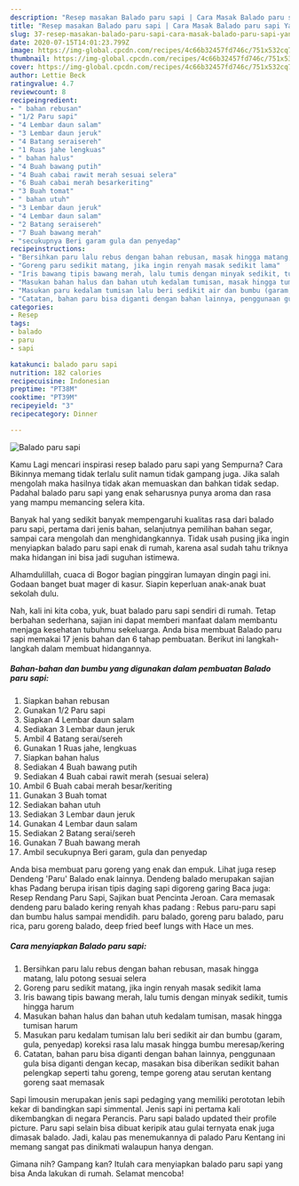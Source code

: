 ```yaml
---
description: "Resep masakan Balado paru sapi | Cara Masak Balado paru sapi Yang Bisa Manjain Lidah"
title: "Resep masakan Balado paru sapi | Cara Masak Balado paru sapi Yang Bisa Manjain Lidah"
slug: 37-resep-masakan-balado-paru-sapi-cara-masak-balado-paru-sapi-yang-bisa-manjain-lidah
date: 2020-07-15T14:01:23.799Z
image: https://img-global.cpcdn.com/recipes/4c66b32457fd746c/751x532cq70/balado-paru-sapi-foto-resep-utama.jpg
thumbnail: https://img-global.cpcdn.com/recipes/4c66b32457fd746c/751x532cq70/balado-paru-sapi-foto-resep-utama.jpg
cover: https://img-global.cpcdn.com/recipes/4c66b32457fd746c/751x532cq70/balado-paru-sapi-foto-resep-utama.jpg
author: Lettie Beck
ratingvalue: 4.7
reviewcount: 8
recipeingredient:
- " bahan rebusan"
- "1/2 Paru sapi"
- "4 Lembar daun salam"
- "3 Lembar daun jeruk"
- "4 Batang seraisereh"
- "1 Ruas jahe lengkuas"
- " bahan halus"
- "4 Buah bawang putih"
- "4 Buah cabai rawit merah sesuai selera"
- "6 Buah cabai merah besarkeriting"
- "3 Buah tomat"
- " bahan utuh"
- "3 Lembar daun jeruk"
- "4 Lembar daun salam"
- "2 Batang seraisereh"
- "7 Buah bawang merah"
- "secukupnya Beri garam gula dan penyedap"
recipeinstructions:
- "Bersihkan paru lalu rebus dengan bahan rebusan, masak hingga matang, lalu potong sesuai selera"
- "Goreng paru sedikit matang, jika ingin renyah masak sedikit lama"
- "Iris bawang tipis bawang merah, lalu tumis dengan minyak sedikit, tumis hingga harum"
- "Masukan bahan halus dan bahan utuh kedalam tumisan, masak hingga tumisan harum"
- "Masukan paru kedalam tumisan lalu beri sedikit air dan bumbu (garam, gula, penyedap) koreksi rasa lalu masak hingga bumbu meresap/kering"
- "Catatan, bahan paru bisa diganti dengan bahan lainnya, penggunaan gula bisa diganti dengan kecap, masakan bisa diberikan sedikit bahan pelengkap seperti tahu goreng, tempe goreng atau serutan kentang goreng saat memasak"
categories:
- Resep
tags:
- balado
- paru
- sapi

katakunci: balado paru sapi 
nutrition: 182 calories
recipecuisine: Indonesian
preptime: "PT38M"
cooktime: "PT39M"
recipeyield: "3"
recipecategory: Dinner

---
```



![Balado paru sapi](https://img-global.cpcdn.com/recipes/4c66b32457fd746c/751x532cq70/balado-paru-sapi-foto-resep-utama.jpg)

Kamu Lagi mencari inspirasi resep balado paru sapi yang Sempurna? Cara Bikinnya memang tidak terlalu sulit namun tidak gampang juga. Jika salah mengolah maka hasilnya tidak akan memuaskan dan bahkan tidak sedap. Padahal balado paru sapi yang enak seharusnya punya aroma dan rasa yang mampu memancing selera kita.

Banyak hal yang sedikit banyak mempengaruhi kualitas rasa dari balado paru sapi, pertama dari jenis bahan, selanjutnya pemilihan bahan segar, sampai cara mengolah dan menghidangkannya. Tidak usah pusing jika ingin menyiapkan balado paru sapi enak di rumah, karena asal sudah tahu triknya maka hidangan ini bisa jadi suguhan istimewa.

Alhamdulillah, cuaca di Bogor bagian pinggiran lumayan dingin pagi ini. Godaan banget buat mager di kasur. Siapin keperluan anak-anak buat sekolah dulu.


Nah, kali ini kita coba, yuk, buat balado paru sapi sendiri di rumah. Tetap berbahan sederhana, sajian ini dapat memberi manfaat dalam membantu menjaga kesehatan tubuhmu sekeluarga. Anda bisa membuat Balado paru sapi memakai 17 jenis bahan dan 6 tahap pembuatan. Berikut ini langkah-langkah dalam membuat hidangannya.

<!--inarticleads1-->

##### Bahan-bahan dan bumbu yang digunakan dalam pembuatan Balado paru sapi:

1. Siapkan  bahan rebusan
1. Gunakan 1/2 Paru sapi
1. Siapkan 4 Lembar daun salam
1. Sediakan 3 Lembar daun jeruk
1. Ambil 4 Batang serai/sereh
1. Gunakan 1 Ruas jahe, lengkuas
1. Siapkan  bahan halus
1. Sediakan 4 Buah bawang putih
1. Sediakan 4 Buah cabai rawit merah (sesuai selera)
1. Ambil 6 Buah cabai merah besar/keriting
1. Gunakan 3 Buah tomat
1. Sediakan  bahan utuh
1. Sediakan 3 Lembar daun jeruk
1. Gunakan 4 Lembar daun salam
1. Sediakan 2 Batang serai/sereh
1. Gunakan 7 Buah bawang merah
1. Ambil secukupnya Beri garam, gula dan penyedap


Anda bisa membuat paru goreng yang enak dan empuk. Lihat juga resep Dendeng &#39;Paru&#39; Balado enak lainnya. Dendeng balado merupakan sajian khas Padang berupa irisan tipis daging sapi digoreng garing Baca juga: Resep Rendang Paru Sapi, Sajikan buat Pencinta Jeroan. Cara memasak dendeng paru balado kering renyah khas padang : Rebus paru-paru sapi dan bumbu halus sampai mendidih. paru balado, goreng paru balado, paru rica, paru goreng balado, deep fried beef lungs with Hace un mes. 

<!--inarticleads2-->

##### Cara menyiapkan Balado paru sapi:

1. Bersihkan paru lalu rebus dengan bahan rebusan, masak hingga matang, lalu potong sesuai selera
1. Goreng paru sedikit matang, jika ingin renyah masak sedikit lama
1. Iris bawang tipis bawang merah, lalu tumis dengan minyak sedikit, tumis hingga harum
1. Masukan bahan halus dan bahan utuh kedalam tumisan, masak hingga tumisan harum
1. Masukan paru kedalam tumisan lalu beri sedikit air dan bumbu (garam, gula, penyedap) koreksi rasa lalu masak hingga bumbu meresap/kering
1. Catatan, bahan paru bisa diganti dengan bahan lainnya, penggunaan gula bisa diganti dengan kecap, masakan bisa diberikan sedikit bahan pelengkap seperti tahu goreng, tempe goreng atau serutan kentang goreng saat memasak


Sapi limousin merupakan jenis sapi pedaging yang memiliki perototan lebih kekar di bandingkan sapi simmental. Jenis sapi ini pertama kali dikembangkan di negara Perancis. Paru sapi balado updated their profile picture. Paru sapi selain bisa dibuat keripik atau gulai ternyata enak juga dimasak balado. Jadi, kalau pas menemukannya di palado Paru Kentang ini memang sangat pas dinikmati walaupun hanya dengan. 

Gimana nih? Gampang kan? Itulah cara menyiapkan balado paru sapi yang bisa Anda lakukan di rumah. Selamat mencoba!
